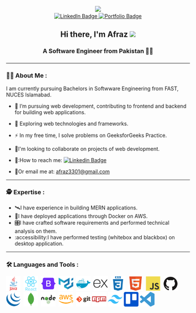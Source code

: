 



<div id="header" align="center">
  <img src="https://media.giphy.com/media/jdPMeyv9rn0hZHh8n9/giphy.gif" width="100"/>
  
  
  <div id="badges">
  <a href="https://www.linkedin.com/in/afraz03/">
    <img src="https://img.shields.io/badge/LinkedIn-blue?style=for-the-badge&logo=linkedin&logoColor=white" alt="LinkedIn Badge"/>
  </a>
  
 <a href="https://afraz-portfolio.vercel.app">
    <img src="https://img.shields.io/badge/Portfolio-blueviolet?style=for-the-badge&logo=About.me&logoColor=white" alt="Portfolio Badge"/>
</a>
</div>


<h2>
  Hi there, I'm Afraz
 
  <img src="https://media.giphy.com/media/hvRJCLFzcasrR4ia7z/giphy.gif" width="30px"/>
   <h3>A Software Engineer from Pakistan 👨‍🎓<h3> 
</h2>
</div>


---

### :woman_technologist: About Me :
I am currently pursuing Bachelors in Softwware Engineering from FAST, NUCES Islamabad.
- :telescope: I’m pursuing web development, contributing to frontend and backend for building web applications.

- :seedling: Exploring web technologies and frameworks.

- :zap: In my free time, I solve problems on GeeksforGeeks Practice.
- 🤝I'm looking to collaborate on projects of web development.
- 📣:How to reach me: [![Linkedin Badge](https://img.shields.io/badge/-LinkedIn/Afraz-blue?style=flat&logo=Linkedin&logoColor=white)](https://www.linkedin.com/in/afraz03/)
- 📧Or email me at:  <a href="afraz3301@gmail.com">afraz3301@gmail.com</a>


---

### 🕵️ Expertise :
- 🛰️I have experience in building MERN applications.
- 🚰I have deployed applications through Docker on AWS.
- 🎛️I have crafted software requirements and performed technical analysis on them.
- :accessibility:I have performed testing (whitebox and blackbox) on desktop application.
  
  
  
---

### :hammer_and_wrench: Languages and Tools :
  <div>
  <img src="https://github.com/devicons/devicon/blob/master/icons/java/java-original-wordmark.svg" title="Java" alt="Java" width="40" height="40"/>&nbsp;
  <img src="https://github.com/devicons/devicon/blob/master/icons/react/react-original-wordmark.svg" title="React" alt="React" width="40" height="40"/>&nbsp;
  <img src="https://github.com/devicons/devicon/blob/master/icons/bootstrap/bootstrap-plain.svg" title="Bootstrap" alt="Bootstrap" width="40" height="40"/>&nbsp;
  <img src="https://github.com/devicons/devicon/blob/master/icons/materialui/materialui-original.svg" title="Material UI" alt="Material UI" width="40" height="40"/>&nbsp;
  <img src="https://github.com/devicons/devicon/blob/master/icons/docker/docker-plain.svg" title="Docker" alt="Docker" width="40" height="40"/>&nbsp;
  <img src="https://github.com/devicons/devicon/blob/master/icons/express/express-original.svg" title="Express" alt="Express " width="40" height="40"/>&nbsp;
  <img src="https://github.com/devicons/devicon/blob/master/icons/css3/css3-plain-wordmark.svg"  title="CSS3" alt="CSS" width="40" height="40"/>&nbsp;
  <img src="https://github.com/devicons/devicon/blob/master/icons/html5/html5-original.svg" title="HTML5" alt="HTML" width="40" height="40"/>&nbsp;
  <img src="https://github.com/devicons/devicon/blob/master/icons/javascript/javascript-original.svg" title="JavaScript" alt="JavaScript" width="40" height="40"/>&nbsp;
  <img src="https://github.com/devicons/devicon/blob/master/icons/github/github-original.svg" title="Github" alt="Github" width="40" height="40"/>&nbsp;
  <img src="https://github.com/devicons/devicon/blob/master/icons/jquery/jquery-plain.svg" title="jQuery"  alt="jQuery" width="40" height="40"/>&nbsp;
  <img src="https://github.com/devicons/devicon/blob/master/icons/mongodb/mongodb-plain.svg" title="MongoDb"  alt="MongoDb" width="40" height="40"/>&nbsp;
  <img src="https://github.com/devicons/devicon/blob/master/icons/nodejs/nodejs-original-wordmark.svg" title="NodeJS" alt="NodeJS" width="40" height="40"/>&nbsp;
  <img src="https://github.com/devicons/devicon/blob/master/icons/amazonwebservices/amazonwebservices-plain-wordmark.svg" title="AWS" alt="AWS" width="40" height="40"/>&nbsp;
  <img src="https://github.com/devicons/devicon/blob/master/icons/git/git-original-wordmark.svg" title="Git" **alt="Git" width="40" height="40"/>
  <img src="https://github.com/devicons/devicon/blob/master/icons/npm/npm-original-wordmark.svg" title="npm" **alt="npm" width="40" height="40"/>
  <img src="https://github.com/devicons/devicon/blob/master/icons/tailwindcss/tailwindcss-plain.svg" title="TailwindCSS" **alt="TailwindCSS" width="40" height="40"/>
  <img src="https://github.com/devicons/devicon/blob/master/icons/trello/trello-plain.svg" title="trello" **alt="trello" width="40" height="40"/>
  <img src="https://github.com/devicons/devicon/blob/master/icons/vscode/vscode-plain.svg" title="vscode" **alt="vscode" width="40" height="40"/>  
    
</div>
